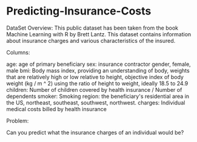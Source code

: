 # Predicting-Insurance-Costs


DataSet Overview:
This public dataset has been taken from the book Machine Learning with R by Brett Lantz.
This dataset contains information about insurance charges and various characteristics of the insured. 

Columns:

age: age of primary beneficiary
sex: insurance contractor gender, female, male
bmi: Body mass index, providing an understanding of body, weights that are relatively high or low relative to height,
objective index of body weight (kg / m ^ 2) using the ratio of height to weight, ideally 18.5 to 24.9
children: Number of children covered by health insurance / Number of dependents
smoker: Smoking
region: the beneficiary's residential area in the US, northeast, southeast, southwest, northwest.
charges: Individual medical costs billed by health insurance

Problem:

Can you predict what the insurance charges of an individual would be?